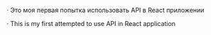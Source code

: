 · Это моя первая попытка использовать API в React приложении

· This is my first attempted to use API in React application
